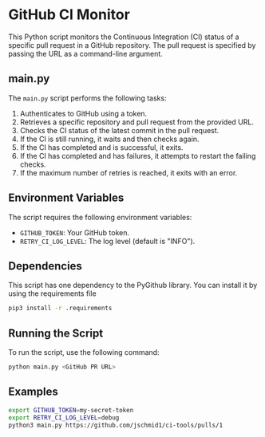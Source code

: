 # GitHub CI Monitor

This Python script monitors the Continuous Integration (CI) status of a specific pull request in a GitHub repository. The pull request is specified by passing the URL as a command-line argument.

## main.py

The `main.py` script performs the following tasks:

1. Authenticates to GitHub using a token.
2. Retrieves a specific repository and pull request from the provided URL.
3. Checks the CI status of the latest commit in the pull request.
4. If the CI is still running, it waits and then checks again.
5. If the CI has completed and is successful, it exits.
6. If the CI has completed and has failures, it attempts to restart the failing checks.
7. If the maximum number of retries is reached, it exits with an error.

## Environment Variables

The script requires the following environment variables:

- `GITHUB_TOKEN`: Your GitHub token.
- `RETRY_CI_LOG_LEVEL`: The log level (default is "INFO").

## Dependencies

This script has one dependency to the PyGithub library. You can install it by using the requirements file

```bash
pip3 install -r .requirements
```

## Running the Script

To run the script, use the following command:

```bash
python main.py <GitHub PR URL>
```

## Examples

```bash
export GITHUB_TOKEN=my-secret-token
export RETRY_CI_LOG_LEVEL=debug
python3 main.py https://github.com/jschmid1/ci-tools/pulls/1
```
